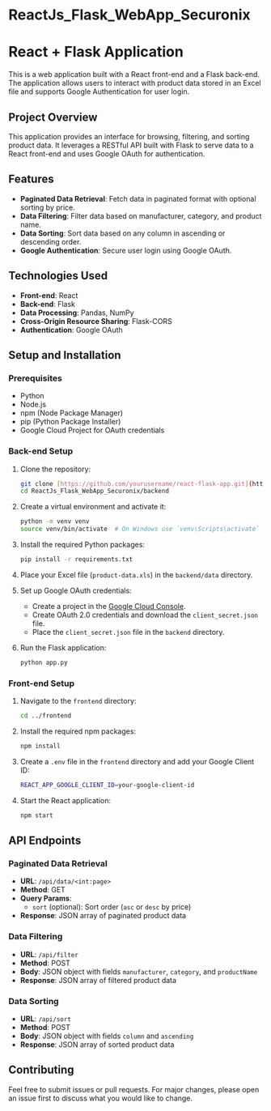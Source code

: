 # ReactJs_Flask_WebApp_Securonix
# React + Flask Application

This is a web application built with a React front-end and a Flask back-end. The application allows users to interact with product data stored in an Excel file and supports Google Authentication for user login.

## Project Overview

This application provides an interface for browsing, filtering, and sorting product data. It leverages a RESTful API built with Flask to serve data to a React front-end and uses Google OAuth for authentication.

## Features

- **Paginated Data Retrieval**: Fetch data in paginated format with optional sorting by price.
- **Data Filtering**: Filter data based on manufacturer, category, and product name.
- **Data Sorting**: Sort data based on any column in ascending or descending order.
- **Google Authentication**: Secure user login using Google OAuth.

## Technologies Used

- **Front-end**: React
- **Back-end**: Flask
- **Data Processing**: Pandas, NumPy
- **Cross-Origin Resource Sharing**: Flask-CORS
- **Authentication**: Google OAuth

## Setup and Installation

### Prerequisites

- Python 
- Node.js
- npm (Node Package Manager)
- pip (Python Package Installer)
- Google Cloud Project for OAuth credentials

### Back-end Setup

1. Clone the repository:
    ```sh
    git clone [https://github.com/yourusername/react-flask-app.git](https://github.com/CodeAvk/ReactJs_Flask_WebApp_Securonix.git)
    cd ReactJs_Flask_WebApp_Securonix/backend
    ```

2. Create a virtual environment and activate it:
    ```sh
    python -m venv venv
    source venv/bin/activate  # On Windows use `venv\Scripts\activate`
    ```

3. Install the required Python packages:
    ```sh
    pip install -r requirements.txt
    ```

4. Place your Excel file (`product-data.xls`) in the `backend/data` directory.

5. Set up Google OAuth credentials:
    - Create a project in the [Google Cloud Console](https://console.cloud.google.com/).
    - Create OAuth 2.0 credentials and download the `client_secret.json` file.
    - Place the `client_secret.json` file in the `backend` directory.

6. Run the Flask application:
    ```sh
    python app.py
    ```

### Front-end Setup

1. Navigate to the `frontend` directory:
    ```sh
    cd ../frontend
    ```

2. Install the required npm packages:
    ```sh
    npm install
    ```

3. Create a `.env` file in the `frontend` directory and add your Google Client ID:
    ```sh
    REACT_APP_GOOGLE_CLIENT_ID=your-google-client-id
    ```

4. Start the React application:
    ```sh
    npm start
    ```





## API Endpoints

### Paginated Data Retrieval

- **URL**: `/api/data/<int:page>`
- **Method**: GET
- **Query Params**: 
  - `sort` (optional): Sort order (`asc` or `desc` by price)
- **Response**: JSON array of paginated product data

### Data Filtering

- **URL**: `/api/filter`
- **Method**: POST
- **Body**: JSON object with fields `manufacturer`, `category`, and `productName`
- **Response**: JSON array of filtered product data

### Data Sorting

- **URL**: `/api/sort`
- **Method**: POST
- **Body**: JSON object with fields `column` and `ascending`
- **Response**: JSON array of sorted product data

## Contributing

Feel free to submit issues or pull requests. For major changes, please open an issue first to discuss what you would like to change.





